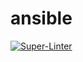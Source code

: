 # ansible

[![Super-Linter](https://github.com/arghpy/ansible/actions/workflows/manage_pull_requests.yaml/badge.svg)](https://github.com/marketplace/actions/super-linter)

